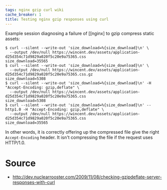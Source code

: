 ```yaml
---
tags: nginx gzip curl wiki
cache_breaker: 1
title: Testing nginx gzip responses using curl
---
```


Example session diagnosing a failure of \[\[nginx\] to gzip compress static assets:

```shell
$ curl --silent --write-out 'size_download=%{size_download}\n' \
  --output /dev/null https://wincent.dev/assets/application-d25d354c71d9829a020f5c20e9a75365.css
size_download=35565
$ curl --silent --write-out 'size_download=%{size_download}\n' \
  --output /dev/null https://wincent.dev/assets/application-d25d354c71d9829a020f5c20e9a75365.css.gz
size_download=5308
$ curl --silent --write-out 'size_download=%{size_download}\n' -H "Accept-Encoding: gzip,deflate" \
  --output /dev/null https://wincent.dev/assets/application-d25d354c71d9829a020f5c20e9a75365.css
size_download=5308
$ curl --silent --write-out 'size_download=%{size_download}\n' --http1.0 -H "Accept-Encoding: gzip,deflate" \
  --output /dev/null https://wincent.dev/assets/application-d25d354c71d9829a020f5c20e9a75365.css
size_download=35565
```

In other words, it is correctly offering up the compressed file give the right `Accept-Encoding` header. It isn't compressing the file if the request uses HTTP/1.0.

# Source

-   <http://dev.nuclearrooster.com/2009/11/08/checking-gzipdeflate-server-responses-with-curl>
